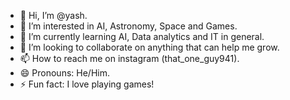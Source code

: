 - 👋 Hi, I’m @yash.
- 👀 I’m interested in AI, Astronomy, Space and Games.
- 🌱 I’m currently learning AI, Data analytics and IT in general.
- 💞️ I’m looking to collaborate on anything that can help me grow.
- 📫 How to reach me on instagram (that_one_guy941).
- 😄 Pronouns: He/Him.
- ⚡ Fun fact: I love playing games!

<!---
thatoneguy-941/thatoneguy-941 is a ✨ special ✨ repository because its `README.md` (this file) appears on your GitHub profile.
You can click the Preview link to take a look at your changes.
--->

